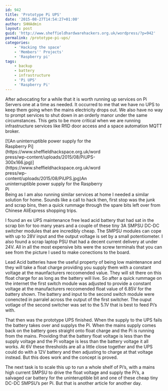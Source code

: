 ```yaml
---
id: 942
title: 'Prototype Pi UPS'
date: '2015-08-27T14:54:27+01:00'
author: SHHAdmin
layout: post
guid: 'http://www.sheffieldhardwarehackers.org.uk/wordpress/?p=942'
permalink: /prototype-pi-ups/
categories:
    - 'Hacking the space'
    - 'Members'' Projects'
    - 'Raspberry pi'
tags:
    - backup
    - battery
    - infrastructure
    - 'Pi UPS'
    - 'Raspberry Pi'
---
```


After advocating for a while that it is worth running up services on Pi Servers one at a time as needed. It occurred to me that we have no UPS to keep them going when the mains electricity drops out. We also have no way to prompt services to shut down in an orderly manor under the same circumstances. This gets to be more critical when we are running infrastructure services like RfID door access and a space automation MQTT broker.

<div class="wp-caption alignleft" id="attachment_943" style="width: 310px">[![An uninterruptible power supply for the Raspberry Pi](https://www.sheffieldhackspace.org.uk/wordpress/wp-content/uploads/2015/08/PiUPS-300x166.jpg)](https://www.sheffieldhackspace.org.uk/wordpress/wp-content/uploads/2015/08/PiUPS.jpg)An uninterruptible power supply for the Raspberry Pi

</div>Being as I am also running similar services at home I needed a similar solution for home. Sounds like a call to hack then, first stop was the junk and scrap bins, then a quick rummage through the spare bits left over from Chinese AliExpress shopping trips.

I found an ex UPS maintenance free lead acid battery that had sat in the scrap bin for too many years and a couple of these tiny 3A SMPSU DC-DC switcher modules that are incredibly cheap. The SMPSU modules can cope with up to 28V input and the output voltage is set by a small potentiometer. I also found a scrap laptop PSU that had a decent current delivery at under 24V. All in all the most expensive bits were the screw terminals that you can see from the picture I used to make conections to the board.

Lead Acid batteries have the useful property of being low maintenance and they will take a float charge providing you supply them with a constant voltage at the maunfacturers reccomended value. They will sit there on this float charge for as long as the battery will live. So after a quick rummage on the internet the first switch module was adjusted to provide a constant voltage at the manufacturers reccomended float value of 6.85V for the battery shown. The battery and input to the second switch module were conencted in parralel across the output of the first switcher. The ouput votlage of the second switcher was set to the 5.1V that is best to feed Pi’s with.

That then was the prototype UPS finished. When the supply to the UPS fails the battery takes over and supplys the Pi. When the mains supply comes back on the battery goes straight onto float charge and the Pi is running from the mains. Providing that the battery float voltage is less than the supply voltage and the Pi voltage is less than the battery voltage it all works. At 6V these thresholds are all a little close together and the UPS could do with a 12V battery and then adjusting to charge at that voltage instead. But this does work and the concept is proved.

The next task is to scale this up to run a whole shelf of Pi’s, with a mains high current SMPSU to drive the float voltage and supply the Pi’s, a salvaged car battery for the uninteruptible bit and one of these cheap tiny DC-DC SMPSU’s per Pi. But that is another article for another day.